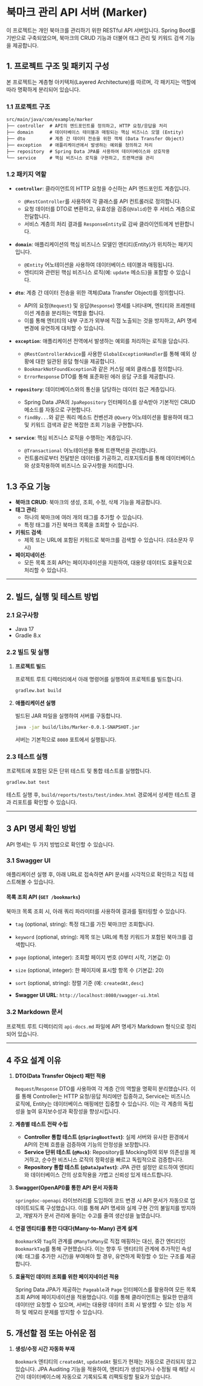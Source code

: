 # 북마크 관리 API 서버 (Marker)

이 프로젝트는 개인 북마크를 관리하기 위한 RESTful API 서버입니다. Spring Boot를 기반으로 구축되었으며, 북마크의 CRUD 기능과 더불어 태그 관리 및 키워드 검색 기능을 제공합니다.

## 1. 프로젝트 구조 및 패키지 구성

본 프로젝트는 계층형 아키텍처(Layered Architecture)를 따르며, 각 패키지는 역할에 따라 명확하게 분리되어 있습니다.

### 1.1 프로젝트 구조

```
src/main/java/com/example/marker
├── controller  # API의 엔드포인트를 정의하고, HTTP 요청/응답을 처리
├── domain      # 데이터베이스 테이블과 매핑되는 핵심 비즈니스 모델 (Entity)
├── dto         # 계층 간 데이터 전송을 위한 객체 (Data Transfer Object)
├── exception   # 애플리케이션에서 발생하는 예외를 정의하고 처리
├── repository  # Spring Data JPA를 사용하여 데이터베이스와 상호작용
└── service     # 핵심 비즈니스 로직을 구현하고, 트랜잭션을 관리
```

### 1.2 패키지 역할

-   **`controller`**: 클라이언트의 HTTP 요청을 수신하는 API 엔드포인트 계층입니다.
    -   `@RestController`를 사용하여 각 클래스를 API 컨트롤러로 정의합니다.
    -   요청 데이터를 DTO로 변환하고, 유효성을 검증(`@Valid`)한 후 서비스 계층으로 전달합니다.
    -   서비스 계층의 처리 결과를 `ResponseEntity`로 감싸 클라이언트에게 반환합니다.

-   **`domain`**: 애플리케이션의 핵심 비즈니스 모델인 엔티티(Entity)가 위치하는 패키지입니다.
    -   `@Entity` 어노테이션을 사용하여 데이터베이스 테이블과 매핑됩니다.
    -   엔티티와 관련된 핵심 비즈니스 로직(예: `update` 메소드)을 포함할 수 있습니다.

-   **`dto`**: 계층 간 데이터 전송을 위한 객체(Data Transfer Object)를 정의합니다.
    -   API의 요청(`Request`) 및 응답(`Response`) 명세를 나타내며, 엔티티와 프레젠테이션 계층을 분리하는 역할을 합니다.
    -   이를 통해 엔티티의 내부 구조가 외부에 직접 노출되는 것을 방지하고, API 명세 변경에 유연하게 대처할 수 있습니다.

-   **`exception`**: 애플리케이션 전역에서 발생하는 예외를 처리하는 로직을 담습니다.
    -   `@RestControllerAdvice`를 사용한 `GlobalExceptionHandler`를 통해 예외 상황에 대한 일관된 응답 형식을 제공합니다.
    -   `BookmarkNotFoundException`과 같은 커스텀 예외 클래스를 정의합니다.
    -   `ErrorResponse` DTO를 통해 표준화된 에러 응답 구조를 제공합니다.

-   **`repository`**: 데이터베이스와의 통신을 담당하는 데이터 접근 계층입니다.
    -   Spring Data JPA의 `JpaRepository` 인터페이스를 상속받아 기본적인 CRUD 메소드를 자동으로 구현합니다.
    -   `findBy...`와 같은 쿼리 메소드 컨벤션과 `@Query` 어노테이션을 활용하여 태그 및 키워드 검색과 같은 복잡한 조회 기능을 구현합니다.

-   **`service`**: 핵심 비즈니스 로직을 수행하는 계층입니다.
    -   `@Transactional` 어노테이션을 통해 트랜잭션을 관리합니다.
    -   컨트롤러로부터 전달받은 데이터를 가공하고, 리포지토리를 통해 데이터베이스와 상호작용하여 비즈니스 요구사항을 처리합니다.

## 1.3 주요 기능

-   **북마크 CRUD**: 북마크의 생성, 조회, 수정, 삭제 기능을 제공합니다.
-   **태그 관리**:
    -   하나의 북마크에 여러 개의 태그를 추가할 수 있습니다.
    -   특정 태그를 가진 북마크 목록을 조회할 수 있습니다.
-   **키워드 검색**:
    -   제목 또는 URL에 포함된 키워드로 북마크를 검색할 수 있습니다. (대소문자 무시)
-   **페이지네이션**:
    -   모든 목록 조회 API는 페이지네이션을 지원하여, 대용량 데이터도 효율적으로 처리할 수 있습니다.

---

## 2. 빌드, 실행 및 테스트 방법

### 2.1 요구사항

- Java 17
- Gradle 8.x

### 2.2 빌드 및 실행

1.  **프로젝트 빌드**

    프로젝트 루트 디렉터리에서 아래 명령어를 실행하여 프로젝트를 빌드합니다.

    ```bash
    gradlew.bat build
    ```

2.  **애플리케이션 실행**

    빌드된 JAR 파일을 실행하여 서버를 구동합니다.

    ```bash
    java -jar build/libs/Marker-0.0.1-SNAPSHOT.jar
    ```

    서버는 기본적으로 `8080` 포트에서 실행됩니다.

### 2.3 테스트 실행

프로젝트에 포함된 모든 단위 테스트 및 통합 테스트를 실행합니다.

```bash
gradlew.bat test
```

테스트 실행 후, `build/reports/tests/test/index.html` 경로에서 상세한 테스트 결과 리포트를 확인할 수 있습니다.

---

## 3 API 명세 확인 방법

API 명세는 두 가지 방법으로 확인할 수 있습니다.

### 3.1 Swagger UI

애플리케이션 실행 후, 아래 URL로 접속하면 API 문서를 시각적으로 확인하고 직접 테스트해볼 수 있습니다.

#### 목록 조회 API (`GET /bookmarks`)

북마크 목록 조회 시, 아래 쿼리 파라미터를 사용하여 결과를 필터링할 수 있습니다.

-   `tag` (optional, string): 특정 태그를 가진 북마크만 조회합니다.
-   `keyword` (optional, string): 제목 또는 URL에 특정 키워드가 포함된 북마크를 검색합니다.
-   `page` (optional, integer): 조회할 페이지 번호 (0부터 시작, 기본값: 0)
-   `size` (optional, integer): 한 페이지에 표시할 항목 수 (기본값: 20)
-   `sort` (optional, string): 정렬 기준 (예: `createdAt,desc`)


- **Swagger UI URL**: `http://localhost:8080/swagger-ui.html`

### 3.2 Markdown 문서

프로젝트 루트 디렉터리의 `api-docs.md` 파일에 API 명세가 Markdown 형식으로 정리되어 있습니다.

---

## 4 주요 설계 이유

1.  **DTO(Data Transfer Object) 패턴 적용**

    `Request`/`Response` DTO를 사용하여 각 계층 간의 역할을 명확히 분리했습니다. 이를 통해 Controller는 HTTP 요청/응답 처리에만 집중하고, Service는 비즈니스 로직에, Entity는 데이터베이스 매핑에만 집중할 수 있습니다. 이는 각 계층의 독립성을 높여 유지보수성과 확장성을 향상시킵니다.

2.  **계층별 테스트 전략 수립**

    -   **Controller 통합 테스트 (`@SpringBootTest`)**: 실제 서버와 유사한 환경에서 API의 전체 흐름을 검증하여 기능의 안정성을 보장합니다.
    -   **Service 단위 테스트 (`@Mock`)**: Repository를 Mocking하여 외부 의존성을 제거하고, 순수한 비즈니스 로직의 정확성을 빠르고 독립적으로 검증합니다.
    -   **Repository 통합 테스트 (`@DataJpaTest`)**: JPA 관련 설정만 로드하여 엔티티와 데이터베이스 간의 상호작용을 가볍고 신뢰성 있게 테스트합니다.

3.  **Swagger(OpenAPI)를 통한 API 문서 자동화**

    `springdoc-openapi` 라이브러리를 도입하여 코드 변경 시 API 문서가 자동으로 업데이트되도록 구성했습니다. 이를 통해 API 명세와 실제 구현 간의 불일치를 방지하고, 개발자가 문서 관리에 들이는 수고를 줄여 생산성을 높였습니다.

4.  **연결 엔티티를 통한 다대다(Many-to-Many) 관계 설계**

    `Bookmark`와 `Tag`의 관계를 `@ManyToMany`로 직접 매핑하는 대신, 중간 엔티티인 `BookmarkTag`를 통해 구현했습니다. 이는 향후 두 엔티티의 관계에 추가적인 속성(예: 태그를 추가한 시간)을 부여해야 할 경우, 유연하게 확장할 수 있는 구조를 제공합니다.

5.  **효율적인 데이터 조회를 위한 페이지네이션 적용**

    Spring Data JPA가 제공하는 `Pageable`과 `Page` 인터페이스를 활용하여 모든 목록 조회 API에 페이지네이션을 적용했습니다. 이를 통해 클라이언트는 필요한 만큼의 데이터만 요청할 수 있으며, 서버는 대용량 데이터 조회 시 발생할 수 있는 성능 저하 및 메모리 문제를 방지할 수 있습니다.

## 5. 개선할 점 또는 아쉬운 점

1.  **생성/수정 시간 자동화 부재**

    `Bookmark` 엔티티의 `createdAt`, `updatedAt` 필드가 현재는 자동으로 관리되지 않고 있습니다. JPA Auditing 기능을 적용하여, 엔티티가 생성되거나 수정될 때 해당 시간이 데이터베이스에 자동으로 기록되도록 리팩토링할 필요가 있습니다.
